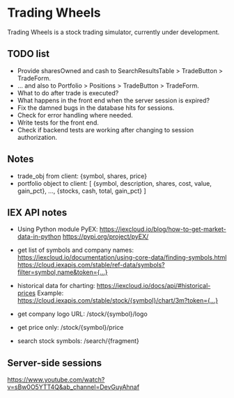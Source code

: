 # Trading Wheels

Trading Wheels is a stock trading simulator, currently under development.

## TODO list

- Provide sharesOwned and cash to SearchResultsTable > TradeButton > TradeForm.
- ... and also to Portfolio > Positions > TradeButton > TradeForm.
- What to do after trade is executed?
- What happens in the front end when the server session is expired?
- Fix the damned bugs in the database hits for sessions.
- Check for error handling where needed.
- Write tests for the front end.
- Check if backend tests are working after changing to session authorization.

## Notes

- trade_obj from client:
  {symbol, shares, price}
- portfolio object to client:
  [
  {symbol, description, shares, cost, value, gain_pct},
  ...,
  {stocks, cash, total, gain_pct}
  ]

## IEX API notes

- Using Python module PyEX: https://iexcloud.io/blog/how-to-get-market-data-in-python
  https://pypi.org/project/pyEX/

- get list of symbols and company names:
  https://iexcloud.io/documentation/using-core-data/finding-symbols.html
  https://cloud.iexapis.com/stable/ref-data/symbols?filter=symbol,name&token={...}
- historical data for charting:
  https://iexcloud.io/docs/api/#historical-prices
  Example: https://cloud.iexapis.com/stable/stock/{symbol}/chart/3m?token={...}
- get company logo URL:
  /stock/{symbol}/logo
- get price only: /stock/{symbol}/price
- search stock symbols: /search/{fragment}

## Server-side sessions

https://www.youtube.com/watch?v=sBw0O5YTT4Q&ab_channel=DevGuyAhnaf
